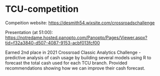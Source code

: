 # TCU-competition

Compeition website: https://desmith54.wixsite.com/crossroadschallenge

Presentation (at 51:00): https://notredame.hosted.panopto.com/Panopto/Pages/Viewer.aspx?tid=f32a3840-d507-4087-9153-acbf013fcf00

Earned 2nd place in 2021 Crossroad Classic Analytics Challenge - predictive analysis of cash usage by building several models using R to forecast the total cash used for each TCU branch. Provided recommendations showing how we can improve their cash forecast.
